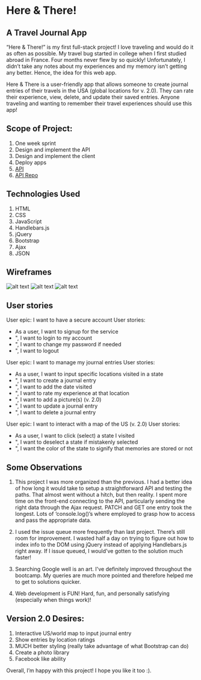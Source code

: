 # Here & There!
## A Travel Journal App

“Here & There!” is my first full-stack project! I love traveling and would do it as often as possible. My travel bug started in college when I first studied abroad in France. Four months never flew by so quickly! Unfortunately, I didn’t take any notes about my experiences and my memory isn’t getting any better. Hence, the idea for this web app.

Here & There is a user-friendly app that allows someone to create journal entries of their travels in the USA (global locations for v. 2.0). They can rate their experience, view, delete, and update their saved entries. Anyone traveling and wanting to remember their travel experiences should use this app!


## Scope of Project:
1. One week sprint
2. Design and implement the API
3. Design and implement the client
4. Deploy apps
  1. [API](https://andrewinnocent.github.io/here-and-there-api/)
  2.  [API Repo](https://github.com/andrewinnocent/here-and-there-api)

## Technologies Used
1. HTML
2. CSS
3. JavaScript
4. Handlebars.js
5. jQuery
6. Bootstrap
7. Ajax
8. JSON

## Wireframes
![alt text](https://i.imgur.com/smSM9tq.jpg?1 "Landing Page")
![alt text](https://i.imgur.com/HTnzwN9.jpg?1 "Signed In")
![alt text](https://i.imgur.com/aXY01Jh.jpg?1 "Get Journal Entries")

## User stories
User epic: I want to have a secure account
User stories:
  - As a user, I want to signup for the service
  - ", I want to login to my account
  - ", I want to change my password if needed
  - ", I want to logout

User epic: I want to manage my journal entries
User stories:
  - As a user, I want to input specific locations visited in a state
  - ", I want to create a journal entry
  - ", I want to add the date visited
  - ", I want to rate my experience at that location
  - ", I want to add a picture(s) (v. 2.0)
  - ", I want to update a journal entry
  - ", I want to delete a journal entry

User epic: I want to interact with a map of the US (v. 2.0)
User stories:
  - As a user, I want to click (select) a state I visited
  - ", I want to deselect a state if mistakenly selected
  - ", I want the color of the state to signify that memories are stored or not

## Some Observations
1. This project I was more organized than the previous. I had a better idea of how long it would take to setup a straightforward API and testing the paths. That almost went without a hitch, but then reality. I spent more time on the front-end connecting to the API, particularly sending the right data through the Ajax request. PATCH and GET one entry took the longest. Lots of ‘console.log()’s where employed to grasp how to access and pass the appropriate data.

2. I used the issue queue more frequently than last project. There’s still room for improvement. I wasted half a day on trying to figure out how to index info to the DOM using jQuery instead of applying Handlebars.js right away. If I issue queued, I would’ve gotten to the solution much faster!

3. Searching Google well is an art. I've definitely improved throughout the bootcamp. My queries are much more pointed and therefore helped me to get to solutions quicker.

4. Web development is FUN! Hard, fun, and personally satisfying (especially when things work)!


## Version 2.0 Desires:
1. Interactive US/world map to input journal entry
2. Show entries by location ratings
3. MUCH better styling (really take advantage of what Bootstrap can do)
4. Create a photo library
5. Facebook like ability

Overall, I’m happy with this project! I hope you like it too :).
